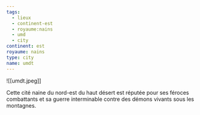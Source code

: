 ```yaml
---
tags:
  - lieux
  - continent-est
  - royaume:nains
  - umd
  - city
continent: est
royaume: nains
type: city
name: umdt
---
```


![[umdt.jpeg]]

Cette cité naine du nord-est du haut désert est réputée pour ses féroces combattants et sa guerre interminable contre des démons vivants sous les montagnes.